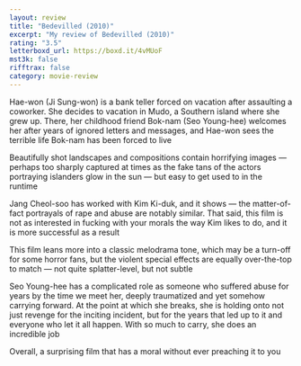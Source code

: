```yaml
---
layout: review
title: "Bedevilled (2010)"
excerpt: "My review of Bedevilled (2010)"
rating: "3.5"
letterboxd_url: https://boxd.it/4vMUoF
mst3k: false
rifftrax: false
category: movie-review
---
```


Hae-won (Ji Sung-won) is a bank teller forced on vacation after assaulting a coworker. She decides to vacation in Mudo, a Southern island where she grew up. There, her childhood friend Bok-nam (Seo Young-hee) welcomes her after years of ignored letters and messages, and Hae-won sees the terrible life Bok-nam has been forced to live

Beautifully shot landscapes and compositions contain horrifying images — perhaps too sharply captured at times as the fake tans of the actors portraying islanders glow in the sun — but easy to get used to in the runtime

Jang Cheol-soo has worked with Kim Ki-duk, and it shows — the matter-of-fact portrayals of rape and abuse are notably similar. That said, this film is not as interested in fucking with your morals the way Kim likes to do, and it is more successful as a result

This film leans more into a classic melodrama tone, which may be a turn-off for some horror fans, but the violent special effects are equally over-the-top to match — not quite splatter-level, but not subtle

Seo Young-hee has a complicated role as someone who suffered abuse for years by the time we meet her, deeply traumatized and yet somehow carrying forward. At the point at which she breaks, she is holding onto not just revenge for the inciting incident, but for the years that led up to it and everyone who let it all happen. With so much to carry, she does an incredible job

Overall, a surprising film that has a moral without ever preaching it to you
